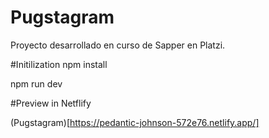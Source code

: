 # Pugstagram
Proyecto desarrollado en curso de Sapper en Platzi.

#Initilization
npm install

npm run dev

#Preview in Netflify

(Pugstagram)[https://pedantic-johnson-572e76.netlify.app/]
